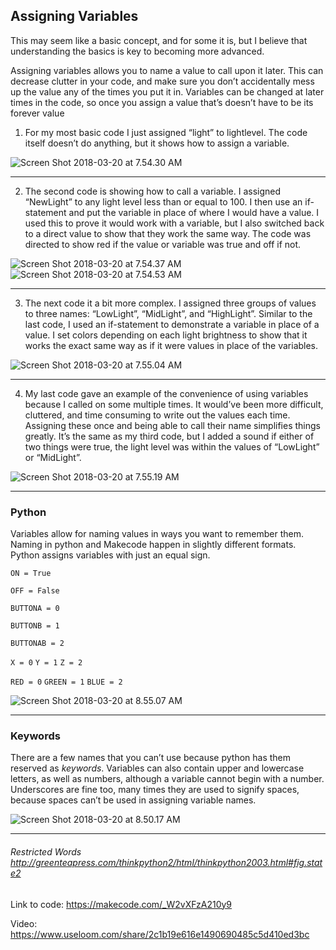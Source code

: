 
## Assigning Variables

This may seem like a basic concept, and for some it is, but I believe that understanding the basics is key to becoming more advanced.

Assigning variables allows you to name a value to call upon it later. This can decrease clutter in your code, and make sure you don’t accidentally mess up the value any of the times you put it in. Variables can be changed at later times in the code, so once you assign a value that’s doesn’t have to be its forever value

1.  For my most basic code I just assigned “light” to lightlevel. The code itself doesn’t do anything, but it shows how to assign a variable.

![Screen Shot 2018-03-20 at 7.54.30 AM](https://grainsofsaltmh.files.wordpress.com/2018/03/screen-shot-2018-03-20-at-7-54-30-am1.png?w=1100)
____
2.  The second code is showing how to call a variable. I assigned “NewLight” to any light level less than or equal to 100. I then use an if-statement and put the variable in place of where I would have a value. I used this to prove it would work with a variable, but I also switched back to a direct value to show that they work the same way. The code was directed to show red if the value or variable was true and off if not.

![Screen Shot 2018-03-20 at 7.54.37 AM](https://grainsofsaltmh.files.wordpress.com/2018/03/screen-shot-2018-03-20-at-7-54-37-am.png?w=345&h=238)![Screen Shot 2018-03-20 at 7.54.53 AM](https://grainsofsaltmh.files.wordpress.com/2018/03/screen-shot-2018-03-20-at-7-54-53-am.png?w=323&h=237)
____
3.  The next code it a bit more complex. I assigned three groups of values to three names: “LowLight”, “MidLight”, and “HighLight”. Similar to the last code, I used an if-statement to demonstrate a variable in place of a value. I set colors depending on each light brightness to show that it works the exact same way as if it were values in place of the variables.

![Screen Shot 2018-03-20 at 7.55.04 AM](https://grainsofsaltmh.files.wordpress.com/2018/03/screen-shot-2018-03-20-at-7-55-04-am.png?w=525&h=383)
____

4.  My last code gave an example of the convenience of using variables because I called on some multiple times. It would’ve been more difficult, cluttered, and time consuming to write out the values each time. Assigning these once and being able to call their name simplifies things greatly. It’s the same as my third code, but I added a sound if either of two things were true, the light level was within the values of “LowLight” or “MidLight”.

![Screen Shot 2018-03-20 at 7.55.19 AM](https://grainsofsaltmh.files.wordpress.com/2018/03/screen-shot-2018-03-20-at-7-55-19-am.png?w=505&h=463)
____
### Python 
Variables allow for naming values in ways you want to remember them. Naming in python and Makecode happen in slightly different formats. Python assigns variables with just an equal sign.

`ON = True`

`OFF = False`

`BUTTONA = 0`

`BUTTONB = 1`

`BUTTONAB = 2`

`X = 0`
`Y = 1`
`Z = 2	`

`RED = 0`
`GREEN = 1`
`BLUE = 2`

![Screen Shot 2018-03-20 at 8.55.07 AM](https://grainsofsaltmh.files.wordpress.com/2018/03/screen-shot-2018-03-20-at-8-55-07-am.png?w=269&h=308)
____
### Keywords 
There are a few names that you can’t use because python has them reserved as *keywords*. Variables can also contain upper and lowercase letters, as well as numbers, although a variable cannot begin with a number. Underscores are fine too, many times they are used to signify spaces, because spaces can’t be used in assigning variable names.

![Screen Shot 2018-03-20 at 8.50.17 AM](https://grainsofsaltmh.files.wordpress.com/2018/03/screen-shot-2018-03-20-at-8-50-17-am.png?w=494&h=151)
____
###### Restricted Words http://greenteapress.com/thinkpython2/html/thinkpython2003.html#fig.state2

Link to code: https://makecode.com/_W2vXFzA210y9

Video: https://www.useloom.com/share/2c1b19e616e1490690485c5d410ed3bc
